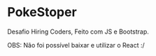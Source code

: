 # PokeStoper
Desafio Hiring Coders, Feito com JS e Bootstrap.

OBS: Não foi possível baixar e utilizar o React :/
